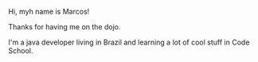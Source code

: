 Hi, myh name is Marcos!

Thanks for having me on the dojo.

I'm a java developer living in Brazil and learning a lot of cool stuff in Code School.

